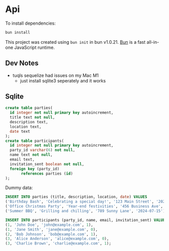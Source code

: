 # Api

To install dependencies:

```bash
bun install
```

This project was created using `bun init` in bun v1.0.21. [Bun](https://bun.sh) is a fast all-in-one JavaScript runtime.

## Dev Notes

- tuqls sequelize had issues on my Mac M1
  - just install sqlite3 seperately and it works


## Sqlite

```sql
create table parties(
  id integer not null primary key autoincrement,
  title text not null,
  description text,
  location text,
  date text
);
create table participants(
  id integer not null primary key autoincrement,
  party_id varchar(6) not null,
  name text not null,
  email text,
  invitation_sent boolean not null,
  foreign key (party_id)
       references parties (id)
);
```

Dummy data:
```sql
INSERT INTO parties (title, description, location, date) VALUES
('Birthday Bash', 'Celebrating a special day!', '123 Main Street', '2024-02-18'),
('Office Christmas Party', 'Year-end festivities', '456 Business Ave', '2024-12-20'),
('Summer BBQ', 'Grilling and chilling', '789 Sunny Lane', '2024-07-15');

INSERT INTO participants (party_id, name, email, invitation_sent) VALUES
(1, 'John Doe', 'john@example.com', 1),
(1, 'Jane Smith', 'jane@example.com', 0),
(2, 'Bob Johnson', 'bob@example.com', 1),
(3, 'Alice Anderson', 'alice@example.com', 0),
(3, 'Charlie Brown', 'charlie@example.com', 1);
```
